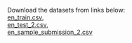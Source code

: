 Download the datasets from links below: <br>
[en_train.csv](https://www.kaggle.com/c/text-normalization-challenge-english-language/download/en_train.csv), <br>
[en_test_2.csv](https://www.kaggle.com/c/text-normalization-challenge-english-language/download/en_test_2.csv), <br>
[en_sample_submission_2.csv](https://www.kaggle.com/c/text-normalization-challenge-english-language/download/en_sample_submission_2.csv)
